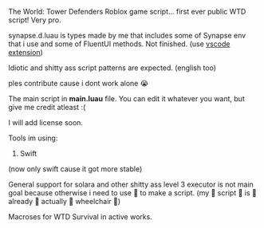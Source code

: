 The World: Tower Defenders Roblox game script... first ever public WTD script! Very pro.

synapse.d.luau is types made by me that includes some of Synapse env that i use and some of FluentUI methods. Not finished. (use [vscode extension](https://marketplace.visualstudio.com/items?itemName=JohnnyMorganz.luau-lsp))

Idiotic and shitty ass script patterns are expected. (english too)

ples contribute cause i dont work alone :sob:

The main script in **main.luau** file. You can edit it whatever you want, but give me credit atleast :(

I will add license soon.

Tools im using:
1. Swift

(now only swift cause it got more stable)

General support for solara and other shitty ass level 3 executor is not main goal because otherwise i need to use 🦽 to make a script. (my 🦽 script 🦽 is 🦽 already 🦽 actually 🦽 wheelchair 🦽)

Macroses for WTD Survival in active works.